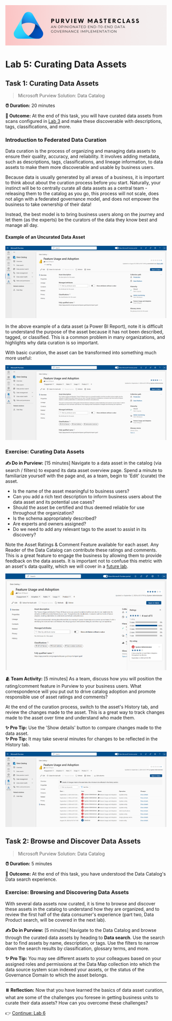 ![Banner](./assets/banner.png)

# Lab 5: Curating Data Assets

## Task 1: Curating Data Assets

> Microsoft Purview Solution: Data Catalog

**⏰ Duration:** 20 minutes

**🎯 Outcome:** At the end of this task, you will have curated data assets from scans configured in [Lab 3](/Lab-03.md) and make these discoverable with descriptions, tags, classifications, and more.

### Introduction to Federated Data Curation

Data curation is the process of organizing and managing data assets to ensure their quality, accuracy, and reliability. It involves adding metadata, such as descriptions, tags, classifications, and lineage information, to data assets to make them more discoverable and usable by business users.

Because data is usually generated by all areas of a business, it is important to think about about the curation process before you start. Naturally, your instinct will be to centrally curate all data assets as a central team - releasing them to the catalog as you go, this process will not scale, does not align with a federated governance model, and does not empower the business to take ownership of their data!

Instead, the best model is to bring business users along on the journey and let them (as the experts) be the curators of the data they know best and manage all day.

#### Example of an Uncurated Data Asset

![Example Asset - Not Curated](./assets/non-curated-data-asset.png)

In the above example of a data asset (a Power BI Report), note it is difficult to understand the purpose of the asset because it has not been described, tagged, or classified. This is a common problem in many organizations, and highlights why data curation is so important.

With basic curation, the asset can be transformed into something much more useful:

![Curated Data Asset](assets/curated-data-asset.png)

### Exercise: Curating Data Assets

**✍️ Do in Purview:** [15 minutes] Navigate to a data asset in the catalog (via search / filters) to expand its data asset overview page. Spend a minute to familiarize yourself with the page and, as a team, begin to 'Edit' (curate) the asset.

- Is the name of the asset meaningful to business users?
- Can you add a rich text description to inform business users about the data asset and its potential use cases?
- Should the asset be certified and thus deemed reliable for use throughout the organization?
- Is the schema appropriately described?
- Are experts and owners assigned?
- Do we need to add any relevant tags to the asset to assist in its discovery?

Note the Asset Ratings & Comment Feature available for each asset. Any Reader of the Data Catalog can contribute these ratings and comments. This is a great feature to engage the business by allowing them to provide feedback on the data assets. It is important not to confuse this metric with an asset's data quality, which we will cover in a [future lab](/Lab-08%20-%20Data%20Quality%20Management.md).

![Asset Rating Flyout](assets/asset-rating-flyout.png)

**🫂 Team Activity:** [5 minutes] As a team, discuss how you will position the rating/comment feature in Purview to your business users. What correspondence will you put out to drive catalog adoption and promote responsible use of asset ratings and comments?

At the end of the curation process, switch to the asset's History tab, and review the changes made to the asset. This is a great way to track changes made to the asset over time and understand who made them.

**✨ Pro Tip:** Use the 'Show details' button to compare changes made to the data asset.  
**✨ Pro Tip:** It may take several minutes for changes to be reflected in the History tab.

![Asset History Overview](assets/asset-history-overview.png)

## Task 2: Browse and Discover Data Assets

> Microsoft Purview Solution: Data Catalog

**⏰ Duration:** 5 minutes

**🎯 Outcome:** At the end of this task, you have understood the Data Catalog's Data search experience.

### Exercise: Browsing and Discovering Data Assets

With several data assets now curated, it is time to browse and discover these assets in the catalog to understand how they are organized, and to review the first half of the data consumer's experience (part two, Data Product search, will be covered in the next lab).

**✍️ Do in Purview:** [5 minutes] Navigate to the Data Catalog and browse through the curated data assets by heading to **Data search**. Use the search bar to find assets by name, description, or tags. Use the filters to narrow down the search results by classification, glossary terms, and more.

**✨ Pro Tip:** You may see different assets to your colleagues based on your assigned roles and permissions at the Data Map collection into which the data source system scan indexed your assets, or the status of the Governance Domain to which the asset belongs.

---

**⏸️ Reflection:** Now that you have learned the basics of data asset curation, what are some of the challenges you foresee in getting business units to curate their data assets? How can you overcome these challenges?

👉 [Continue: Lab 6](./Lab-06%20-%20Data%20Products%20and%20Access.md)
